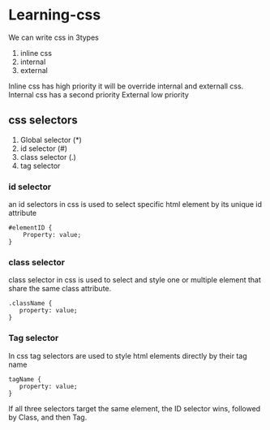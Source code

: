 # Learning-css

We can write css in 3types

1. inline css
2. internal
3. external

Inline css has high priority it will be override internal and externall css.
Internal css has a second priority
External low priority

## css selectors

1. Global selector (\*)
2. id selector (#)
3. class selector (.)
4. tag selector

### id selector

an id selectors in css is used to select specific html element by its unique id attribute

```
#elementID {
    Property: value;
}
```

### class selector

class selector in css is used to select and style one or multiple element that share the same class attribute.

```
.className {
   property: value;
}
```

### Tag selector

In css tag selectors are used to style html elements directly by their tag name

```
tagName {
   property: value;
}

```

If all three selectors target the same element, the ID selector wins, followed by Class, and then Tag.
